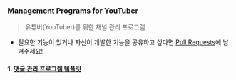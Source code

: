 ### Management Programs for YouTuber

> 유튜버(YouTuber)를 위한 채널 관리 프로그램

* 필요한 기능이 있거나 자신이 개발한 기능을 공유하고 싶다면 [Pull Requests](https://github.com/ndb796/Management-Programs-for-YouTuber/pulls)에 남겨주세요!

#### 1. [댓글 관리 프로그램 템플릿](/Comment_Management_Template_(YouTube_Data_API).ipynb)

